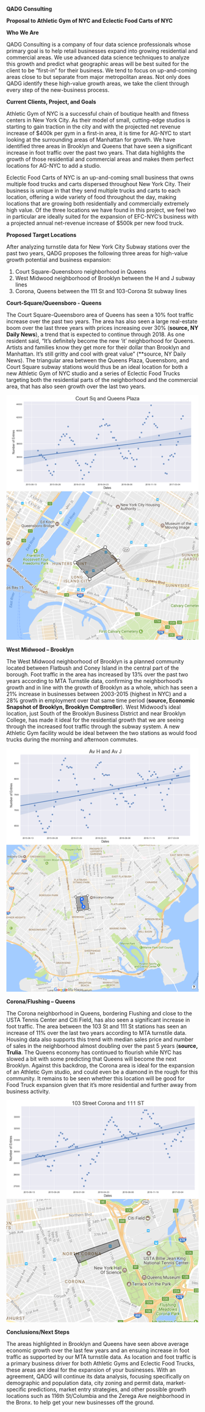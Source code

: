 **QADG Consulting**

**Proposal to Athletic Gym of NYC and Eclectic Food Carts of NYC**

**Who We Are**

QADG Consulting is a company of four data science professionals whose primary goal is to help retail businesses expand into growing residential and commercial areas.  We use advanced data science techniques to analyze this growth and predict what geographic areas will be best suited for the client to be “first-in” for their business.  We tend to focus on up-and-coming areas close to but separate from major metropolitan areas.  Not only does QADG identify these high-value growth areas, we take the client through every step of the new-business process.

**Current Clients, Project, and Goals**

Athletic Gym of NYC is a successful chain of boutique health and fitness centers in New York City.  As their model of small, cutting-edge studios is starting to gain traction in the city and with the projected net revenue increase of $400k per gym in a first-in area, it is time for AG-NYC to start looking at the surrounding areas of Manhattan for growth.  We have identified three areas in Brooklyn and Queens that have seen a significant increase in foot traffic over the past two years.  That data highlights the growth of those residential and commercial areas and makes them perfect locations for AG-NYC to add a studio.

Eclectic Food Carts of NYC is an up-and-coming small business that owns multiple food trucks and carts dispersed throughout New York City.  Their business is unique in that they send multiple trucks and carts to each location, offering a wide variety of food throughout the day, making locations that are growing both residentially and commercially extremely high value.  Of the three locations we have found in this project, we feel two in particular are ideally suited for the expansion of EFC-NYC’s business with a projected annual net-revenue increase of $500k per new food truck.

**Proposed Target Locations**

After analyzing turnstile data for New York City Subway stations over the past two years, QADG proposes the following three areas for high-value growth potential and business expansion:

1)	Court Square-Queensboro neighborhood in Queens
2)	West Midwood neighborhood of Brooklyn between the H and J subway lines
3)	Corona, Queens between the 111 St and 103-Corona St subway lines

**Court-Square/Queensboro - Queens**

The Court Square-Queensboro area of Queens has seen a 10% foot traffic increase over the past two years.  The area has also seen a large real-estate boom over the last three years with prices increasing over 30% (**source, NY Daily News**), a trend that is expected to continue through 2018.  As one resident said, “It’s definitely become the new ‘it’ neighborhood for Queens.  Artists and families know they get more for their dollar than Brooklyn and Manhattan. It’s still gritty and cool with great value” (**source, NY Daily News).  The triangular area between the Queens Plaza, Queensboro, and Court Square subway stations would thus be an ideal location for both a new Athletic Gym of NYC studio and a series of Eclectic Food Trucks targeting both the residential parts of the neighborhood and the commercial area, that has also seen growth over the last two years.

![Graph](./LIC_data.png)
![Map](./LICmap.png)

**West Midwood – Brooklyn**

The West Midwood neighborhood of Brooklyn is a planned community located between Flatbush and Coney Island in the central part of the borough.  Foot traffic in the area has increased by 13% over the past two years according to MTA Turnstile data, confirming the neighborhood’s growth and in line with the growth of Brooklyn as a whole, which has seen a 21% increase in businesses between 2003-2015 (highest in NYC) and a 28% growth in employment over that same time period (**source, Economic Snapshot of Brooklyn, Brooklyn Comptroller**).  West Midwood’s ideal location, just South of the Brooklyn Business District and near Brooklyn College, has made it ideal for the residential growth that we are seeing through the increased foot traffic through the subway system.  A new Athletic Gym facility would be ideal between the two stations as would food trucks during the morning and afternoon commutes.

![Graph](./Midwood_data.png)
![Map](./aveHJmap.png)



**Corona/Flushing – Queens**

The Corona neighborhood in Queens, bordering Flushing and close to the USTA Tennis Center and Citi Field, has also seen a significant increase in foot traffic.  The area between the 103 St and 111 St stations has seen an increase of 11% over the last two years according to MTA turnstile data.  Housing data also supports this trend with median sales price and number of sales in the neighborhood almost doubling over the past 5 years (**source, Trulia**.  The Queens economy has continued to flourish while NYC has slowed a bit with some predicting that Queens will become the next Brooklyn.  Against this backdrop, the Corona area is ideal for the expansion of an Athletic Gym studio, and could even be a diamond in the rough for this community.  It remains to be seen whether this location will be good for Food Truck expansion given that it’s more residential and further away from business activity.

![Graph](./Corana_Data.png)
![Map](./CoronaMap.png)

**Conclusions/Next Steps** 

The areas highlighted in Brooklyn and Queens have seen above average economic growth over the last few years and an ensuing increase in foot traffic as supported by our MTA turnstile data.  As location and foot traffic is a primary business driver for both Athletic Gyms and Eclectic Food Trucks, these areas are ideal for the expansion of your businesses.  With an agreement, QADG will continue its data analysis, focusing specifically on demographic and population data,  city zoning and permit data, market-specific predictions, market entry strategies, and other possible growth locations such as 116th St/Columbia and the Zerega Ave neighborhood in the Bronx.  to help get your new businesses off the ground.   
